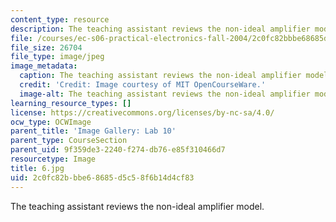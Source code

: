 ```yaml
---
content_type: resource
description: The teaching assistant reviews the non-ideal amplifier model.
file: /courses/ec-s06-practical-electronics-fall-2004/2c0fc82bbbe68685d5c58f6b14d4cf83_6.jpg
file_size: 26704
file_type: image/jpeg
image_metadata:
  caption: The teaching assistant reviews the non-ideal amplifier model.
  credit: 'Credit: Image courtesy of MIT OpenCourseWare.'
  image-alt: The teaching assistant reviews the non-ideal amplifier model.
learning_resource_types: []
license: https://creativecommons.org/licenses/by-nc-sa/4.0/
ocw_type: OCWImage
parent_title: 'Image Gallery: Lab 10'
parent_type: CourseSection
parent_uid: 9f359de3-2240-f274-db76-e85f310466d7
resourcetype: Image
title: 6.jpg
uid: 2c0fc82b-bbe6-8685-d5c5-8f6b14d4cf83
---
```

The teaching assistant reviews the non-ideal amplifier model.